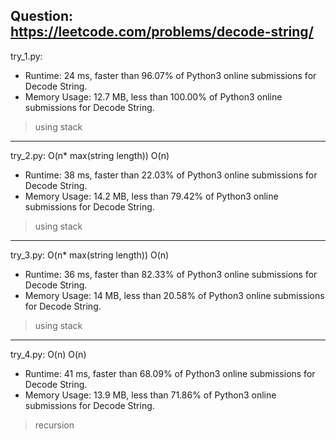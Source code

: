 Question: https://leetcode.com/problems/decode-string/
---

try_1.py:
* Runtime: 24 ms, faster than 96.07% of Python3 online submissions for Decode String.
* Memory Usage: 12.7 MB, less than 100.00% of Python3 online submissions for Decode String.

> using stack

---

try_2.py: O(n* max(string length)) O(n)

* Runtime: 38 ms, faster than 22.03% of Python3 online submissions for Decode String.
* Memory Usage: 14.2 MB, less than 79.42% of Python3 online submissions for Decode String.

> using stack

---


try_3.py: O(n* max(string length)) O(n)

* Runtime: 36 ms, faster than 82.33% of Python3 online submissions for Decode String.
* Memory Usage: 14 MB, less than 20.58% of Python3 online submissions for Decode String.

> using stack

---

try_4.py: O(n) O(n)

* Runtime: 41 ms, faster than 68.09% of Python3 online submissions for Decode String.
* Memory Usage: 13.9 MB, less than 71.86% of Python3 online submissions for Decode String.

> recursion
